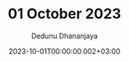 ---
layout: post
title: 01 October 2023
date: '2023-10-01T00:00:00.002+03:00'
author: Dedunu Dhananjaya
tags:
- 
modified_time: '2023-10-01T00:00:00.002+03:00'
featured_image: 2023-10-01-01-october-2023_2.jpg
---